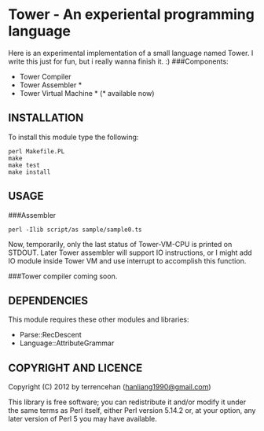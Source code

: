 Tower - An experiental programming language
=========================
Here is an experimental implementation of a small language named Tower. I write this just for fun, but i really wanna finish it. :)
###Components:
* Tower Compiler
* Tower Assembler *
* Tower Virtual Machine *
(* available now)

INSTALLATION
------------------------

To install this module type the following:

    perl Makefile.PL
    make
    make test
    make install

USAGE
------------------------
###Assembler

    perl -Ilib script/as sample/sample0.ts

Now, temporarily, only the last status of Tower-VM-CPU is printed on STDOUT. Later Tower assembler will support IO instructions, or I might add IO module inside Tower VM and use interrupt to accomplish this function.

###Tower compiler
coming soon.


DEPENDENCIES
------------------------

This module requires these other modules and libraries:

* Parse::RecDescent
* Language::AttributeGrammar



COPYRIGHT AND LICENCE
------------------------


Copyright (C) 2012 by terrencehan (hanliang1990@gmail.com)

This library is free software; you can redistribute it and/or modify
it under the same terms as Perl itself, either Perl version 5.14.2 or,
at your option, any later version of Perl 5 you may have available.


